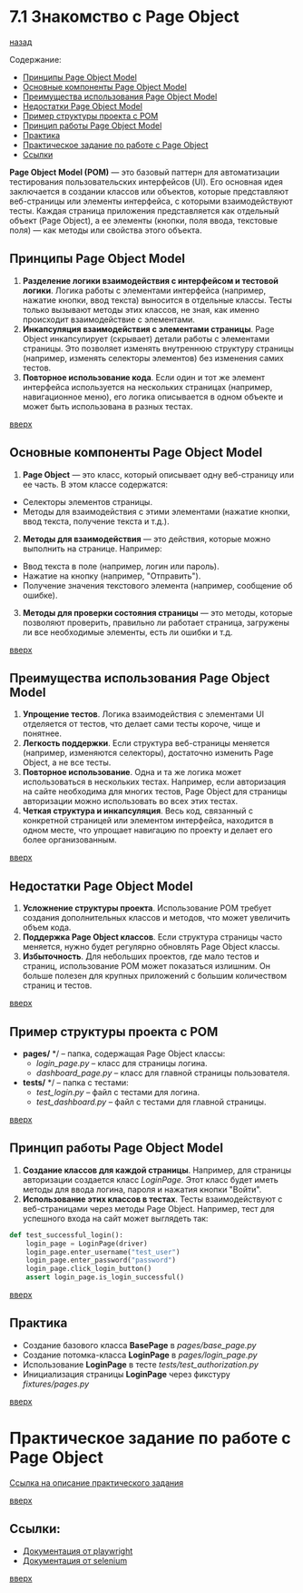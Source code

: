 # 7.1 Знакомство с Page Object
[назад](../readme.md)

Содержание:
- [Принципы Page Object Model](#принципы-page-object-model)
- [Основные компоненты Page Object Model](#основные-компоненты-page-object-model)
- [Преимущества использования Page Object Model](#преимущества-использования-page-object-model)
- [Недостатки Page Object Model](#недостатки-page-object-model)
- [Пример структуры проекта с POM](#пример-структуры-проекта-с-pom)
- [Принцип работы Page Object Model](#принцип-работы-page-object-model)
- [Практика](#практика)
- [Практическое задание по работе с Page Object](#практическое-задание-по-работе-с-page-object)
- [Ссылки](#ссылки)

**Page Object Model (POM)** — это базовый паттерн для автоматизации тестирования пользовательских интерфейсов (UI).
Его основная идея заключается в создании классов или объектов, которые представляют веб-страницы 
или элементы интерфейса, с которыми взаимодействуют тесты. 
Каждая страница приложения представляется как отдельный объект (Page Object), 
а ее элементы (кнопки, поля ввода, текстовые поля) — как методы или свойства этого объекта.

## Принципы Page Object Model
1. **Разделение логики взаимодействия с интерфейсом и тестовой логики**. Логика работы с элементами интерфейса (например, нажатие кнопки, ввод текста) выносится в отдельные классы. Тесты только вызывают методы этих классов, не зная, как именно происходит взаимодействие с элементами.
2. **Инкапсуляция взаимодействия с элементами страницы**. Page Object инкапсулирует (скрывает) детали работы с элементами страницы. Это позволяет изменять внутреннюю структуру страницы (например, изменять селекторы элементов) без изменения самих тестов.
3. **Повторное использование кода**. Если один и тот же элемент интерфейса используется на нескольких страницах (например, навигационное меню), его логика описывается в одном объекте и может быть использована в разных тестах.

[вверх](#71-знакомство-с-page-object)


## Основные компоненты Page Object Model
1. **Page Object** — это класс, который описывает одну веб-страницу или ее часть. В этом классе содержатся:
  - Селекторы элементов страницы.
  - Методы для взаимодействия с этими элементами (нажатие кнопки, ввод текста, получение текста и т.д.).
2. **Методы для взаимодействия** — это действия, которые можно выполнить на странице. Например:
  - Ввод текста в поле (например, логин или пароль).
  - Нажатие на кнопку (например, "Отправить").
  - Получение значения текстового элемента (например, сообщение об ошибке).
3. **Методы для проверки состояния страницы** — это методы, которые позволяют проверить, правильно ли работает страница, загружены ли все необходимые элементы, есть ли ошибки и т.д.

[вверх](#71-знакомство-с-page-object)


## Преимущества использования Page Object Model
1. **Упрощение тестов**. Логика взаимодействия с элементами UI отделяется от тестов, что делает сами тесты короче, чище и понятнее.
2. **Легкость поддержки**. Если структура веб-страницы меняется (например, изменяются селекторы), достаточно изменить Page Object, а не все тесты.
3. **Повторное использование**. Одна и та же логика может использоваться в нескольких тестах. Например, если авторизация на сайте необходима для многих тестов, Page Object для страницы авторизации можно использовать во всех этих тестах.
4. **Четкая структура и инкапсуляция**. Весь код, связанный с конкретной страницей или элементом интерфейса, находится в одном месте, что упрощает навигацию по проекту и делает его более организованным.

[вверх](#71-знакомство-с-page-object)


## Недостатки Page Object Model
1. **Усложнение структуры проекта**. Использование POM требует создания дополнительных классов и методов, что может увеличить объем кода.
2. **Поддержка Page Object классов**. Если структура страницы часто меняется, нужно будет регулярно обновлять Page Object классы.
3. **Избыточность**. Для небольших проектов, где мало тестов и страниц, использование POM может показаться излишним. Он больше полезен для крупных приложений с большим количеством страниц и тестов.

[вверх](#71-знакомство-с-page-object)


## Пример структуры проекта с POM
- **pages/** */ – папка, содержащая Page Object классы:
  - *login_page.py* – класс для страницы логина.
  - *dashboard_page.py* – класс для главной страницы пользователя.
- **tests/** */ – папка с тестами:
  - *test_login.py* – файл с тестами для логина.
  - *test_dashboard.py* – файл с тестами для главной страницы.

[вверх](#71-знакомство-с-page-object)


## Принцип работы Page Object Model
1. **Создание классов для каждой страницы**. Например, для страницы авторизации создается класс *LoginPage*. Этот класс будет иметь методы для ввода логина, пароля и нажатия кнопки "Войти".
2. **Использование этих классов в тестах**. Тесты взаимодействуют с веб-страницами через методы Page Object. Например, тест для успешного входа на сайт может выглядеть так:
```python
def test_successful_login():
    login_page = LoginPage(driver)
    login_page.enter_username("test_user")
    login_page.enter_password("password")
    login_page.click_login_button()
    assert login_page.is_login_successful()
```

[вверх](#71-знакомство-с-page-object)


## Практика
- Создание базового класса **BasePage** в *pages/base_page.py*
- Создание потомка-класса **LoginPage** в *pages/login_page.py*
- Использование **LoginPage** в тесте *tests/test_authorization.py*
- Инициализация страницы **LoginPage** через фикстуру *fixtures/pages.py*

[вверх](#71-знакомство-с-page-object)


# Практическое задание по работе с Page Object
[Ссылка на описание практического задания](./homework.md)

[вверх](#71-знакомство-с-page-object)


## Ссылки:
- [Документация от playwright](https://playwright.dev/python/docs/pom)
- [Документация от selenium](https://selenium-python.readthedocs.io/page-objects.html)

[вверх](#71-знакомство-с-page-object)
